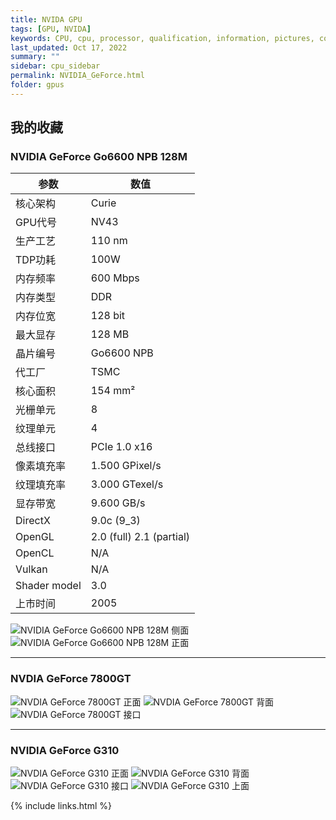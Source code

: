 ```yaml
---
title: NVIDA GPU
tags: [GPU, NVIDA]
keywords: CPU, cpu, processor, qualification, information, pictures, core, frequency, chip packaging, packaging, cpu info, x86, collection, amd, cyrix, harris, ibm, idt, iit, intel, motorola, nec, sgs, sgs-thomson, siemens, ST, signetics, mhs, ti, texas instruments, ulsi, umc, weitek, zilog, 3002, 4004, 4040, 8008, 808x, 8085, 8088, 8086, 80188, 80186, 80286, 286, 80386, 386, i386, Am386, 386sx, 386dx, 486, i486, 586, 486sx, 486dx, overdrive, 487, pentium, 586, 5x86, 386dlc, 386slc, 486dx2, mmx, ppro, pentium-pro, pro, athlon, duron, z80, dirk oppelt, dirk, oppelt, engineering, sample, samples, NVIDIA, GeForce, GPU
last_updated: Oct 17, 2022
summary: ""
sidebar: cpu_sidebar
permalink: NVIDIA_GeForce.html
folder: gpus
---
```


## 我的收藏

### NVIDIA GeForce Go6600 NPB 128M

| 参数 | 数值 |
| ------ | ------ |
| 核心架构 | Curie |
| GPU代号 | NV43 |
| 生产工艺 | 110 nm |
| TDP功耗 | 100W |
| 内存频率 | 600 Mbps |
| 内存类型 | DDR |
| 内存位宽 | 128 bit |
| 最大显存 | 128 MB |
| 晶片编号 | Go6600 NPB |
| 代工厂 | TSMC |
| 核心面积 | 154 mm² |
| 光栅单元 | 8 |
| 纹理单元 | 4 |
| 总线接口 | PCIe 1.0 x16 |
| 像素填充率 | 1.500 GPixel/s |
| 纹理填充率 | 3.000 GTexel/s |
| 显存带宽 | 9.600 GB/s |
| DirectX | 9.0c (9_3) |
| OpenGL | 2.0 (full) 2.1 (partial) |
| OpenCL | N/A |
| Vulkan | N/A |
| Shader model | 3.0 |
| 上市时间 | 2005 |

![NVIDIA GeForce Go6600 NPB 128M 侧面](/images/gpus/NVIDIA/GeForce_Go6600_NPB_128M_1.jpg)
![NVIDIA GeForce Go6600 NPB 128M 正面](/images/gpus/NVIDIA/GeForce_Go6600_NPB_128M_2.jpg)

---------

### NVDIA GeForce 7800GT

![NVDIA GeForce 7800GT 正面](/images/gpus/NVIDIA/NVDIA_GeForce_7800GT_(256M_XFX)_1.jpg)
![NVDIA GeForce 7800GT 背面](/images/gpus/NVIDIA/NVDIA_GeForce_7800GT_(256M_XFX)_2.jpg)
![NVDIA GeForce 7800GT 接口](/images/gpus/NVIDIA/NVDIA_GeForce_7800GT_(256M_XFX)_3.jpg)

---------

### NVIDIA GeForce G310

![NVDIA GeForce G310 正面](/images/gpus/NVIDIA/NVIDIA_GeForce_G310_(512M_和硕)_1.jpg)
![NVDIA GeForce G310 背面](/images/gpus/NVIDIA/NVIDIA_GeForce_G310_(512M_和硕)_2.jpg)
![NVDIA GeForce G310 接口](/images/gpus/NVIDIA/NVIDIA_GeForce_G310_(512M_和硕)_3.jpg)
![NVDIA GeForce G310 上面](/images/gpus/NVIDIA/NVIDIA_GeForce_G310_(512M_和硕)_4.jpg)

{% include links.html %}
